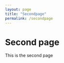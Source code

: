 ```yaml
---
layout: page
title: "Secondpage"
permalink: /secondpage
---
```


# Second page

This is the second page
